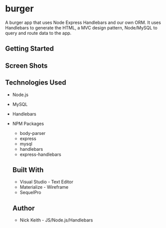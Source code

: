 # burger
A burger app that uses Node Express Handlebars and our own ORM.  It uses Handlebars to generate the HTML, a MVC design pattern, Node/MySQL to query and route data to the app.

## Getting Started

## Screen Shots

## Technologies Used
- Node.js
- MySQL
- Handlebars
- NPM Packages
  - body-parser
  - express
  - mysql
  - handlebars
  - express-handlebars
  
  ## Built With
  
  - Visual Studio - Text Editor
  - Materialize - Wireframe
  - SequelPro 
  
  ## Author
  - Nick Keith - JS/Node.js/Handlebars 

